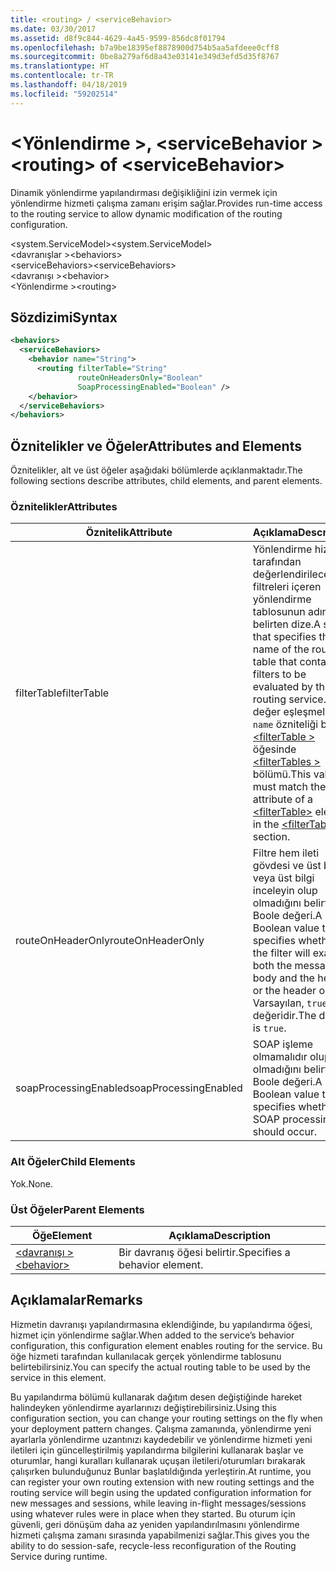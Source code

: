```yaml
---
title: <routing> / <serviceBehavior>
ms.date: 03/30/2017
ms.assetid: d8f9c844-4629-4a45-9599-856dc8f01794
ms.openlocfilehash: b7a9be18395ef8878900d754b5aa5afdeee0cff8
ms.sourcegitcommit: 0be8a279af6d8a43e03141e349d3efd5d35f8767
ms.translationtype: HT
ms.contentlocale: tr-TR
ms.lasthandoff: 04/18/2019
ms.locfileid: "59202514"
---
```

# <a name="routing-of-servicebehavior"></a><span data-ttu-id="b72c5-102">\<Yönlendirme >, \<serviceBehavior ></span><span class="sxs-lookup"><span data-stu-id="b72c5-102">\<routing> of \<serviceBehavior></span></span>
<span data-ttu-id="b72c5-103">Dinamik yönlendirme yapılandırması değişikliğini izin vermek için yönlendirme hizmeti çalışma zamanı erişim sağlar.</span><span class="sxs-lookup"><span data-stu-id="b72c5-103">Provides run-time access to the routing service to allow dynamic modification of the routing configuration.</span></span>  
  
 <span data-ttu-id="b72c5-104">\<system.ServiceModel></span><span class="sxs-lookup"><span data-stu-id="b72c5-104">\<system.ServiceModel></span></span>  
<span data-ttu-id="b72c5-105">\<davranışlar ></span><span class="sxs-lookup"><span data-stu-id="b72c5-105">\<behaviors></span></span>  
<span data-ttu-id="b72c5-106">\<serviceBehaviors></span><span class="sxs-lookup"><span data-stu-id="b72c5-106">\<serviceBehaviors></span></span>  
<span data-ttu-id="b72c5-107">\<davranışı ></span><span class="sxs-lookup"><span data-stu-id="b72c5-107">\<behavior></span></span>  
<span data-ttu-id="b72c5-108">\<Yönlendirme ></span><span class="sxs-lookup"><span data-stu-id="b72c5-108">\<routing></span></span>  
  
## <a name="syntax"></a><span data-ttu-id="b72c5-109">Sözdizimi</span><span class="sxs-lookup"><span data-stu-id="b72c5-109">Syntax</span></span>  
  
```xml  
<behaviors>
  <serviceBehaviors>
    <behavior name="String">
      <routing filterTable="String"
               routeOnHeadersOnly="Boolean"
               SoapProcessingEnabled="Boolean" />
    </behavior>
  </serviceBehaviors>
</behaviors>
```  
  
## <a name="attributes-and-elements"></a><span data-ttu-id="b72c5-110">Öznitelikler ve Öğeler</span><span class="sxs-lookup"><span data-stu-id="b72c5-110">Attributes and Elements</span></span>  
 <span data-ttu-id="b72c5-111">Öznitelikler, alt ve üst öğeler aşağıdaki bölümlerde açıklanmaktadır.</span><span class="sxs-lookup"><span data-stu-id="b72c5-111">The following sections describe attributes, child elements, and parent elements.</span></span>  
  
### <a name="attributes"></a><span data-ttu-id="b72c5-112">Öznitelikler</span><span class="sxs-lookup"><span data-stu-id="b72c5-112">Attributes</span></span>  
  
|<span data-ttu-id="b72c5-113">Öznitelik</span><span class="sxs-lookup"><span data-stu-id="b72c5-113">Attribute</span></span>|<span data-ttu-id="b72c5-114">Açıklama</span><span class="sxs-lookup"><span data-stu-id="b72c5-114">Description</span></span>|  
|---------------|-----------------|  
|<span data-ttu-id="b72c5-115">filterTable</span><span class="sxs-lookup"><span data-stu-id="b72c5-115">filterTable</span></span>|<span data-ttu-id="b72c5-116">Yönlendirme hizmeti tarafından değerlendirilecek filtreleri içeren yönlendirme tablosunun adını belirten dize.</span><span class="sxs-lookup"><span data-stu-id="b72c5-116">A string that specifies the name of the routing table that contains filters to be evaluated by the routing service.</span></span> <span data-ttu-id="b72c5-117">Bu değer eşleşmelidir `name` özniteliği bir [ \<filterTable >](../../../../../docs/framework/configure-apps/file-schema/wcf/filtertable.md) öğesinde [ \<filterTables >](../../../../../docs/framework/configure-apps/file-schema/wcf/filtertables.md) bölümü.</span><span class="sxs-lookup"><span data-stu-id="b72c5-117">This value must match the `name` attribute of a [\<filterTable>](../../../../../docs/framework/configure-apps/file-schema/wcf/filtertable.md) element in the [\<filterTables>](../../../../../docs/framework/configure-apps/file-schema/wcf/filtertables.md) section.</span></span>|  
|<span data-ttu-id="b72c5-118">routeOnHeaderOnly</span><span class="sxs-lookup"><span data-stu-id="b72c5-118">routeOnHeaderOnly</span></span>|<span data-ttu-id="b72c5-119">Filtre hem ileti gövdesi ve üst bilgi veya üst bilgi inceleyin olup olmadığını belirten bir Boole değeri.</span><span class="sxs-lookup"><span data-stu-id="b72c5-119">A Boolean value that specifies whether the filter will examine both the message body and the header, or the header only.</span></span> <span data-ttu-id="b72c5-120">Varsayılan, `true` değeridir.</span><span class="sxs-lookup"><span data-stu-id="b72c5-120">The default is `true`.</span></span>|  
|<span data-ttu-id="b72c5-121">soapProcessingEnabled</span><span class="sxs-lookup"><span data-stu-id="b72c5-121">soapProcessingEnabled</span></span>|<span data-ttu-id="b72c5-122">SOAP işleme olmamalıdır olup olmadığını belirten bir Boole değeri.</span><span class="sxs-lookup"><span data-stu-id="b72c5-122">A Boolean value that specifies whether SOAP processing should occur.</span></span>|  
  
### <a name="child-elements"></a><span data-ttu-id="b72c5-123">Alt Öğeler</span><span class="sxs-lookup"><span data-stu-id="b72c5-123">Child Elements</span></span>  
 <span data-ttu-id="b72c5-124">Yok.</span><span class="sxs-lookup"><span data-stu-id="b72c5-124">None.</span></span>  
  
### <a name="parent-elements"></a><span data-ttu-id="b72c5-125">Üst Öğeler</span><span class="sxs-lookup"><span data-stu-id="b72c5-125">Parent Elements</span></span>  
  
|<span data-ttu-id="b72c5-126">Öğe</span><span class="sxs-lookup"><span data-stu-id="b72c5-126">Element</span></span>|<span data-ttu-id="b72c5-127">Açıklama</span><span class="sxs-lookup"><span data-stu-id="b72c5-127">Description</span></span>|  
|-------------|-----------------|  
|[<span data-ttu-id="b72c5-128">\<davranışı ></span><span class="sxs-lookup"><span data-stu-id="b72c5-128">\<behavior></span></span>](../../../../../docs/framework/configure-apps/file-schema/wcf/behavior-of-endpointbehaviors.md)|<span data-ttu-id="b72c5-129">Bir davranış öğesi belirtir.</span><span class="sxs-lookup"><span data-stu-id="b72c5-129">Specifies a behavior element.</span></span>|  
  
## <a name="remarks"></a><span data-ttu-id="b72c5-130">Açıklamalar</span><span class="sxs-lookup"><span data-stu-id="b72c5-130">Remarks</span></span>  
 <span data-ttu-id="b72c5-131">Hizmetin davranışı yapılandırmasına eklendiğinde, bu yapılandırma öğesi, hizmet için yönlendirme sağlar.</span><span class="sxs-lookup"><span data-stu-id="b72c5-131">When added to the service’s behavior configuration, this configuration element enables routing for the service.</span></span> <span data-ttu-id="b72c5-132">Bu öğe hizmeti tarafından kullanılacak gerçek yönlendirme tablosunu belirtebilirsiniz.</span><span class="sxs-lookup"><span data-stu-id="b72c5-132">You can specify the actual routing table to be used by the service in this element.</span></span>  
  
 <span data-ttu-id="b72c5-133">Bu yapılandırma bölümü kullanarak dağıtım desen değiştiğinde hareket halindeyken yönlendirme ayarlarınızı değiştirebilirsiniz.</span><span class="sxs-lookup"><span data-stu-id="b72c5-133">Using this configuration section, you can change your routing settings on the fly when your deployment pattern changes.</span></span> <span data-ttu-id="b72c5-134">Çalışma zamanında, yönlendirme yeni ayarlarla yönlendirme uzantınızı kaydedebilir ve yönlendirme hizmeti yeni iletileri için güncelleştirilmiş yapılandırma bilgilerini kullanarak başlar ve oturumlar, hangi kuralları kullanarak uçuşan iletileri/oturumları bırakarak çalışırken bulunduğunuz Bunlar başlatıldığında yerleştirin.</span><span class="sxs-lookup"><span data-stu-id="b72c5-134">At runtime, you can register your own routing extension with new routing settings and the routing service will begin using the updated configuration information for new messages and sessions, while leaving in-flight messages/sessions using whatever rules were in place when they started.</span></span>  <span data-ttu-id="b72c5-135">Bu oturum için güvenli, geri dönüşüm daha az yeniden yapılandırılmasını yönlendirme hizmeti çalışma zamanı sırasında yapabilmenizi sağlar.</span><span class="sxs-lookup"><span data-stu-id="b72c5-135">This gives you the ability to do session-safe, recycle-less reconfiguration of the Routing Service during runtime.</span></span>  
